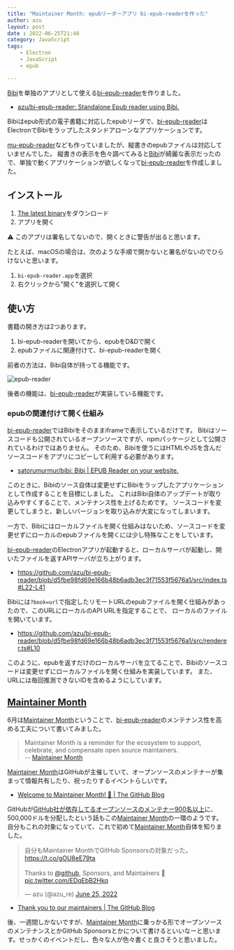 ```yaml
---
title: "Maintainer Month: epubリーダーアプリ bi-epub-readerを作った"
author: azu
layout: post
date : 2022-06-25T21:40
category: JavaScript
tags:
    - Electron
    - JavaScript
    - epub

---
```


[Bibi](https://bibi.epub.link/)を単独のアプリとして使える[bi-epub-reader](https://github.com/azu/bi-epub-reader)を作りました。

- [azu/bi-epub-reader: Standalone Epub reader using Bibi.](https://github.com/azu/bi-epub-reader)

Bibiはepub形式の電子書籍に対応したepubリーダで、[bi-epub-reader](https://github.com/azu/bi-epub-reader)はElectronでBibiをラップしたスタンドアローンなアプリケーションです。

[mu-epub-reader](https://github.com/azu/mu-epub-reader)なども作っていましたが、縦書きのepubファイルは対応していませんでした。
縦書きの表示を色々調べてみると[Bibi](https://bibi.epub.link/)が綺麗な表示だったので、単独で動くアプリケーションが欲しくなって[bi-epub-reader](https://github.com/azu/bi-epub-reader)を作成しました。

## インストール

1. [The latest binary](https://github.com/azu/bi-epub-reader/releases/latest)をダウンロード
2. アプリを開く

⚠️ このアプリは署名してないので、開くときに警告が出ると思います。

たとえば、macOSの場合は、次のような手順で開かないと署名がないのでひらけないと思います。

1. `bi-epub-reader.app`を選択
2. 右クリックから"開く"を選択して開く

## 使い方

書籍の開き方は2つあります。

1. bi-epub-readerを開いてから、epubをD&Dで開く
2. epubファイルに関連付けて、bi-epub-readerを開く

前者の方法は、Bibi自体が持ってる機能です。

![epub-reader](https://efcl.info/wp-content/uploads/2022/06/25-1656162042.png)

後者の機能は、[bi-epub-reader](https://github.com/azu/bi-epub-reader)が実装している機能です。

### epubの関連付けて開く仕組み

[bi-epub-reader](https://github.com/azu/bi-epub-reader)ではBibiをそのままiframeで表示しているだけです。
Bibiはソースコードも公開されているオープンソースですが、npmパッケージとして公開されているわけではありません。
そのため、Bibiを使うにはHTMLやJSを含んだソースコードをアプリにコピーして利用する必要があります。

- [satorumurmur/bibi: Bibi | EPUB Reader on your website.](https://github.com/satorumurmur/bibi)

このときに、Bibiのソース自体は変更せずにBibiをラップしたアプリケーションとして作成することを目標にしました。
これはBibi自体のアップデートが取り込みやすくすることで、メンテナンス性を上げるためです。
ソースコードを変更してしまうと、新しいバージョンを取り込みが大変になってしまいます。

一方で、Bibiにはローカルファイルを開く仕組みはないため、ソースコードを変更せずにローカルのepubファイルを開くには少し特殊なことをしています。

[bi-epub-reader](https://github.com/azu/bi-epub-reader)のElectronアプリが起動すると、ローカルサーバが起動し、開いたファイルを返すAPIサーバが立ち上がります。

- <https://github.com/azu/bi-epub-reader/blob/d5fbe98fd69e166b48b6adb3ec3f71553f5676a1/src/index.ts#L22-L41>

Bibiには`?book=url`で指定したリモートURLのepubファイルを開く仕組みがあったので、このURLにローカルのAPI URLを指定することで、
ローカルのファイルを開いています。

- <https://github.com/azu/bi-epub-reader/blob/d5fbe98fd69e166b48b6adb3ec3f71553f5676a1/src/renderer.ts#L10>

このように、epubを返すだけのローカルサーバを立てることで、Bibiのソースコードは変更せずにローカルファイルを開く仕組みを実装しています。
また、URLには毎回推測できないIDを含めるようにしています。

## [Maintainer Month](https://maintainermonth.github.com/)

6月は[Maintainer Month](https://maintainermonth.github.com/)ということで、[bi-epub-reader](https://github.com/azu/bi-epub-reader)のメンテナンス性を高める工夫について書いてみました。

> Maintainer Month is a reminder for the ecosystem to support, celebrate, and compensate open source maintainers.  
> -- [Maintainer Month](https://maintainermonth.github.com/)

[Maintainer Month](https://maintainermonth.github.com/)はGitHubが主催していて、オープンソースのメンテナーが集まって情報共有したり、祝ったりするイベントらしいです。

- [Welcome to Maintainer Month! 🎉 | The GitHub Blog](https://github.blog/2022-06-01-welcome-to-maintainer-month/)

GitHubが[GitHub社が依存してるオープンソースのメンテナー900名以上](https://github.com/orgs/github/sponsoring)に、500,000ドルを分配したという話もこの[Maintainer Month](https://maintainermonth.github.com/)の一環のようです。
自分もこれの対象になっていて、これで初めて[Maintainer Month](https://maintainermonth.github.com/)自体を知りました。

<blockquote class="twitter-tweet"><p lang="ja" dir="ltr">自分もMaintainer MonthでGitHub Sponsorsの対象だった。<a href="https://t.co/gOU8eE79ta">https://t.co/gOU8eE79ta</a><br><br>Thanks to <a href="https://twitter.com/github?ref_src=twsrc%5Etfw">@github</a>, Sponsors, and Maintainers 🎉 <a href="https://t.co/EDqEbB2Hkq">pic.twitter.com/EDqEbB2Hkq</a></p>&mdash; azu (@azu_re) <a href="https://twitter.com/azu_re/status/1540496237647917057?ref_src=twsrc%5Etfw">June 25, 2022</a></blockquote>

<script async src="https://platform.twitter.com/widgets.js" charset="utf-8"></script> 

- [Thank you to our maintainers | The GitHub Blog](https://github.blog/2022-06-24-thank-you-to-our-maintainers/)

後、一週間しかないですが、[Maintainer Month](https://maintainermonth.github.com/)に乗っかる形でオープンソースのメンテナンスとかGitHub Sponsorsとかについて書けるといいなーと思います。せっかくのイベントだし、色々な人が色々書くと良さそうと思いました。